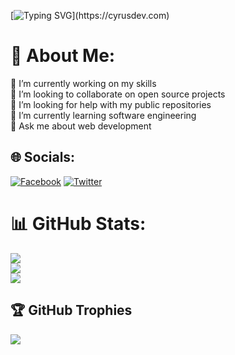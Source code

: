 [![Typing SVG](https://readme-typing-svg.herokuapp.com?font=comfortaa&color=016EEA&size=24&width=500&lines=Hello!+I'm+cyrusDev;Student+in+Software+Engineering;Nice+to+meet+you...)](https://cyrusdev.com)

# 💫 About Me:
🔭 I’m currently working on my skills<br>👯 I’m looking to collaborate on open source projects<br>🤝 I’m looking for help with my  public repositories<br>🌱 I’m currently learning software engineering<br>💬 Ask me about web development


## 🌐 Socials:
[![Facebook](https://img.shields.io/badge/Facebook-%231877F2.svg?logo=Facebook&logoColor=white)](https://facebook.com/cyrus.houngue.5) [![Twitter](https://img.shields.io/badge/Twitter-%231DA1F2.svg?logo=Twitter&logoColor=white)](https://twitter.com/cyrus_dev1) 
# 📊 GitHub Stats:
![](https://github-readme-stats.vercel.app/api?username=cyrusDev1&theme=radical&hide_border=true&include_all_commits=true&count_private=false)<br/>
![](https://github-readme-streak-stats.herokuapp.com/?user=cyrusDev1&theme=radical&hide_border=true)<br/>
![](https://github-readme-stats.vercel.app/api/top-langs/?username=cyrusDev1&theme=radical&hide_border=true&include_all_commits=true&count_private=false&layout=compact)

## 🏆 GitHub Trophies
![](https://github-profile-trophy.vercel.app/?username=cyrusDev1&theme=radical&no-frame=false&no-bg=true&margin-w=4)


